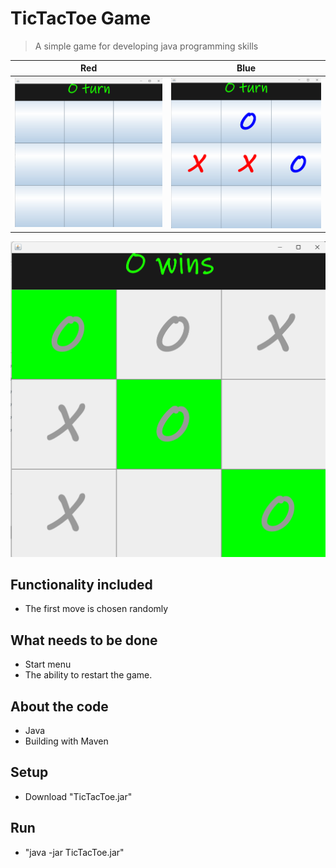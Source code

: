 # TicTacToe Game

> A simple game for developing java programming skills

 Red              |  Blue 
:-------------------------:|:-------------------------:
![](https://github.com/forafox/TicTacToeGame/blob/master/images/start.png)  |  ![](https://github.com/forafox/TicTacToeGame/blob/master/images/game_running.png)
![](https://github.com/forafox/TicTacToeGame/blob/master/images/wins.png)

## Functionality included
- The first move is chosen randomly
## What needs to be done
- Start menu
- The ability to restart the game.
## About the code
- Java
- Building with Maven
## Setup
- Download "TicTacToe.jar"
## Run
- "java -jar TicTacToe.jar"
